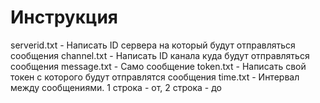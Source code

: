# Инструкция

serverid.txt - Написать ID сервера на который будут отправляться сообщения
channel.txt - Написать ID канала куда будут отправляться сообщения
message.txt - Само сообщение
token.txt - Написать свой токен с которого будут отправлятся сообщения
time.txt - Интервал между сообщениями. 1 строка - от, 2 строка - до
